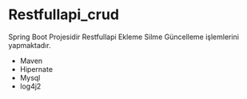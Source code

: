 # Restfullapi_crud
Spring Boot Projesidir
Restfullapi Ekleme Silme Güncelleme işlemlerini yapmaktadır.
- Maven 
- Hipernate
- Mysql
- log4j2


